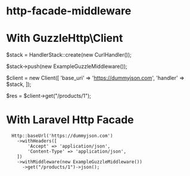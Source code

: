 # http-facade-middleware

# With GuzzleHttp\Client

$stack = HandlerStack::create(new CurlHandler());

$stack->push(new ExampleGuzzleMiddleware());

$client = new Client([
'base_uri' => 'https://dummyjson.com',
'handler' => $stack,
]);

$res = $client->get("/products/1");

# With Laravel Http Facade

      Http::baseUrl('https://dummyjson.com')
        ->withHeaders([
            'Accept' => 'application/json',
            'Content-Type' => 'application/json',
        ])
        ->withMiddleware(new ExampleGuzzleMiddleware())
          ->get("/products/1")->json();
